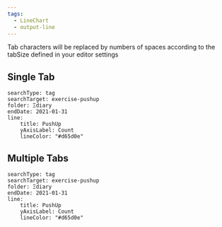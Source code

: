 ```yaml
---
tags:
  - LineChart
  - output-line
---
```


Tab characters will be replaced by numbers of spaces according to the tabSize defined in your editor settings

## Single Tab

```tracker
searchType: tag
searchTarget: exercise-pushup
folder: Ξdiary
endDate: 2021-01-31
line:
	title: PushUp
    yAxisLabel: Count
    lineColor: "#d65d0e"
```

## Multiple Tabs

```tracker
searchType: tag
searchTarget: exercise-pushup
folder: Ξdiary
endDate: 2021-01-31
line:
	title: PushUp
    yAxisLabel: Count
	lineColor: "#d65d0e"
```
